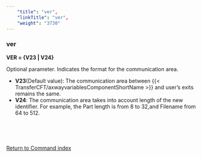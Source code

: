 ```yaml
---
    "title": "ver",
    "linkTitle": "ver",
    "weight": "3730"
---
```

<span id="ver"></span>

### ver

****VER = {V23
&#124; V24}****

Optional parameter. Indicates the format for the communication area.

- ****V23****(Default
    value): The communication area between {{< TransferCFT/axwayvariablesComponentShortName  >}} and user’s exits remains
    the same.
- ****V24****: The communication area takes into
    account length of the new identifier. For example, the Part length is
    from 8 to 32,and Filename from 64 to 512.

 

 

[Return to Command index](../../)
